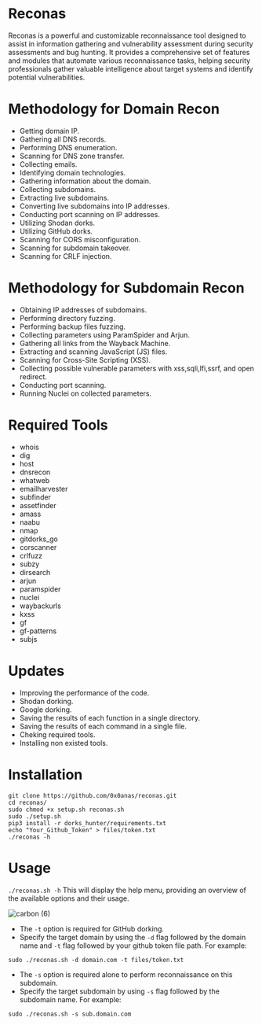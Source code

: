 # Reconas
Reconas is a powerful and customizable reconnaissance tool designed to assist in information gathering and vulnerability assessment during security assessments and bug hunting. It provides a comprehensive set of features and modules that automate various reconnaissance tasks, helping security professionals gather valuable intelligence about target systems and identify potential vulnerabilities.
# Methodology for Domain Recon
- Getting domain IP.
- Gathering all DNS records.
- Performing DNS enumeration.
- Scanning for DNS zone transfer.
- Collecting emails.
- Identifying domain technologies.
- Gathering information about the domain.
- Collecting subdomains.
- Extracting live subdomains.
- Converting live subdomains into IP addresses.
- Conducting port scanning on IP addresses.
- Utilizing Shodan dorks.
- Utilizing GitHub dorks.
- Scanning for CORS misconfiguration.
- Scanning for subdomain takeover.
- Scanning for CRLF injection.

# Methodology for Subdomain Recon
- Obtaining IP addresses of subdomains.
- Performing directory fuzzing.
- Performing backup files fuzzing.
- Collecting parameters using ParamSpider and Arjun.
- Gathering all links from the Wayback Machine.
- Extracting and scanning JavaScript (JS) files.
- Scanning for Cross-Site Scripting (XSS).
- Collecting possible vulnerable parameters with xss,sqli,lfi,ssrf, and open redirect.
- Conducting port scanning.
- Running Nuclei on collected parameters.

# Required Tools
- whois
- dig
- host
- dnsrecon
- whatweb
- emailharvester
- subfinder
- assetfinder
- amass
- naabu
- nmap
- gitdorks_go
- corscanner
- crlfuzz
- subzy
- dirsearch
- arjun
- paramspider
- nuclei
- waybackurls
- kxss
- gf
- gf-patterns
- subjs

# Updates
- Improving the performance of the code.
- Shodan dorking.
- Google dorking.
- Saving the results of each function in a single directory.
- Saving the results of each command in a single file.
- Cheking required tools.
- Installing non existed tools.

# Installation
```
git clone https://github.com/0x0anas/reconas.git
cd reconas/
sudo chmod +x setup.sh reconas.sh
sudo ./setup.sh
pip3 install -r dorks_hunter/requirements.txt
echo "Your_Github_Token" > files/token.txt
./reconas -h
```
# Usage
`./reconas.sh -h`
This will display the help menu, providing an overview of the available options and their usage.

![carbon (6)](https://github.com/0x0anas/reconas/assets/78263620/02d1bca4-3ddf-475b-b302-136a94887e4f)


- The `-t` option is required for GitHub dorking.
- Specify the target domain by using the `-d` flag followed by the domain name and `-t` flag followed by your github token file path. For example:
```
sudo ./reconas.sh -d domain.com -t files/token.txt
```
- The `-s` option is required alone to perform reconnaissance on this subdomain.
- Specify the target subdomain by using `-s` flag followed by the subdomain name. For example:
```
sudo ./reconas.sh -s sub.domain.com
```




